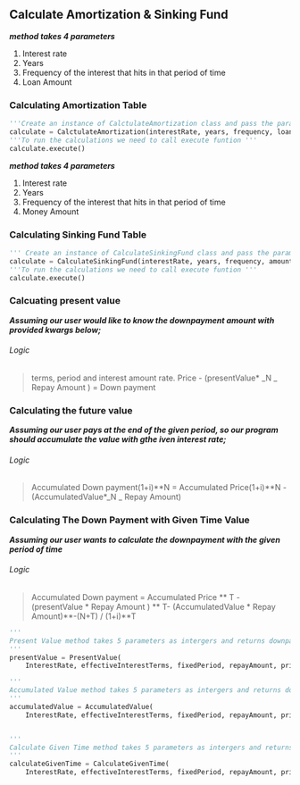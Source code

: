 ## Calculate Amortization & Sinking Fund

**_method takes 4 parameters_**

1. Interest rate
2. Years
3. Frequency of the interest that hits in that period of time
4. Loan Amount

### Calculating Amortization Table

```python
'''Create an instance of CalctulateAmortization class and pass the parameters as intergers '''
calculate = CalctulateAmortization(interestRate, years, frequency, loanAmount)
'''To run the calculations we need to call execute funtion '''
calculate.execute()

```

**_method takes 4 parameters_**

1. Interest rate
2. Years
3. Frequency of the interest that hits in that period of time
4. Money Amount

### Calculating Sinking Fund Table

```python
''' Create an instance of CalculateSinkingFund class and pass the parameters as integers'''
calculate = CalculateSinkingFund(interestRate, years, frequency, amount)
'''To run the calculations we need to call execute funtion '''
calculate.execute()
```

### Calcuating present value

**_Assuming our user would like to know the downpayment amount with provided kwargs below;_**

###### Logic

> terms, period and interest amount rate.
> Price - (presentValue\* _N _ Repay Amount ) = Down payment

### Calculating the future value

**_Assuming our user pays at the end of the given period, so our program should accumulate the value with gthe iven interest rate;_**

###### Logic

> Accumulated Down payment(1+i)**N = Accumulated Price(1+i)**N - (AccumulatedValue\*_N _ Repay Amount)

### Calculating The Down Payment with Given Time Value

**_Assuming our user wants to calculate the downpayment with the given period of time_**

###### Logic

> Accumulated Down payment = Accumulated Price ** T -(presentValue \* Repay Amount ) ** T- (AccumulatedValue \* Repay Amount)**-(N+T) / (1+i)**T

```python
'''
Present Value method takes 5 parameters as intergers and returns downpayment amount
'''
presentValue = PresentValue(
    InterestRate, effectiveInterestTerms, fixedPeriod, repayAmount, price)

'''
Accumulated Value method takes 5 parameters as intergers and returns downpayment amount (future value)
'''
accumulatedValue = AccumulatedValue(
    InterestRate, effectiveInterestTerms, fixedPeriod, repayAmount, price)


'''
Calculate Given Time method takes 5 parameters as intergers and returns downpayment amount at any given time.
'''
calculateGivenTime = CalculateGivenTime(
    InterestRate, effectiveInterestTerms, fixedPeriod, repayAmount, price)

```
